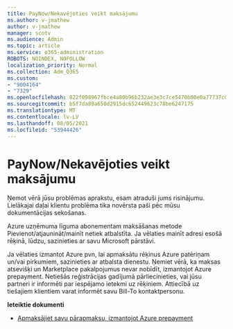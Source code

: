 ```yaml
---
title: PayNow/Nekavējoties veikt maksājumu
ms.author: v-jmathew
author: v-jmathew
manager: scotv
ms.audience: Admin
ms.topic: article
ms.service: o365-administration
ROBOTS: NOINDEX, NOFOLLOW
localization_priority: Normal
ms.collection: Adm_O365
ms.custom:
- "9004164"
- "7329"
ms.openlocfilehash: 822f098967fbce4a80b96b232ae3e3c7ce5470b00e0a77737c090798ca6945fc
ms.sourcegitcommit: b5f7da89a650d2915dc652449623c78be6247175
ms.translationtype: MT
ms.contentlocale: lv-LV
ms.lasthandoff: 08/05/2021
ms.locfileid: "53944426"
---
```

# <a name="paynowmake-payment-immediately"></a>PayNow/Nekavējoties veikt maksājumu

Ņemot vērā jūsu problēmas aprakstu, esam atraduši jums risinājumu. Lielākajai daļai klientu problēma tika novērsta paši pēc mūsu dokumentācijas sekošanas.

Azure uzņēmuma līguma abonementam maksāšanas metode Pievienot/atjaunināt/mainīt netiek atbalstīta. Ja vēlaties mainīt adresi esošā rēķinā, lūdzu, sazinieties ar savu Microsoft pārstāvi.

Ja vēlaties izmantot Azure pvn, lai apmaksātu rēķinus Azure patēriņam un/vai pirkumiem, sazinieties ar atbalsta dienestu. Ņemiet vērā, ka maksas atsevišķi un Marketplace pakalpojumus nevar nobīdīt, izmantojot Azure prepayment. Netiešās reģistrācijas gadījumā pārliecinieties, vai jūsu partneri ir informēti par iespējamo ietekmi uz rēķiniem. Attiecībā uz tiešajiem klientiem varat informēt savu Bill-To kontaktpersonu.

**Ieteiktie dokumenti**

- [Apmaksājiet savu pārapmaksu, izmantojot Azure prepayment](https://docs.microsoft.com/azure/cost-management-billing/manage/ea-portal-enrollment-invoices#pay-your-overage-with-your-azure-prepayment)
